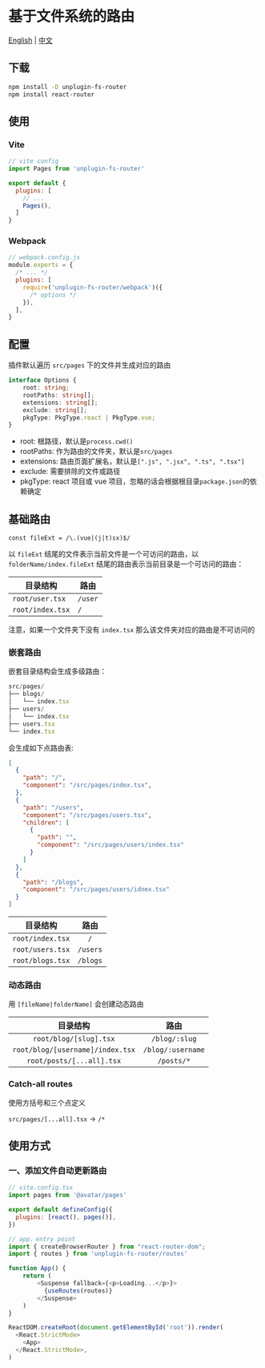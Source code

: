 # 基于文件系统的路由

[English](https://github.com/SuperZ3/unplugin-fs-router/README_EN.md) | [中文](https://github.com/SuperZ3/unplugin-fs-router/README.md)

## 下载

```bash
npm install -D unplugin-fs-router
npm install react-router
```

## 使用

### Vite

```js
// vite config
import Pages from 'unplugin-fs-router'

export default {
  plugins: [
    // ...
    Pages(),
  ]
}
```

### Webpack

```js
// webpack.config.js
module.exports = {
  /* ... */
  plugins: [
    require('unplugin-fs-router/webpack')({
      /* options */
    }),
  ],
}
```

## 配置

插件默认遍历 `src/pages` 下的文件并生成对应的路由

```ts
interface Options {
	root: string;
	rootPaths: string[];
	extensions: string[];
	exclude: string[];
	pkgType: PkgType.react | PkgType.vue;
}
```

- root: 根路径，默认是`process.cwd()`
- rootPaths: 作为路由的文件夹，默认是`src/pages`
- extensions: 路由页面扩展名，默认是`[".js", ".jsx", ".ts", ".tsx"]`
- exclude: 需要排除的文件或路径
- pkgType: react 项目或 vue 项目，忽略的话会根据根目录`package.json`的依赖确定

## 基础路由

`const fileExt = /\.(vue|(j|t)sx)$/`

以 `fileExt` 结尾的文件表示当前文件是一个可访问的路由，以 `folderName/index.fileExt` 结尾的路由表示当前目录是一个可访问的路由：

| 目录结构 | 路由 |
| --- | --- |
| `root/user.tsx` | `/user` |
| `root/index.tsx` | `/` |

注意，如果一个文件夹下没有 `index.tsx` 那么该文件夹对应的路由是不可访问的

### 嵌套路由

嵌套目录结构会生成多级路由：

```typescript
src/pages/
├── blogs/
│   └── index.tsx
├── users/
│   └── index.tsx
├── users.tsx
└── index.tsx
```

会生成如下点路由表: 

```json
[
  {
    "path": "/",
    "component": "/src/pages/index.tsx",
  },
  {
    "path": "/users",
    "component": "/src/pages/users.tsx",
    "children": [
      {
        "path": "",
        "component": "/src/pages/users/index.tsx"
      }
    ]
  },
  {
    "path": "/blogs",
    "component": "/src/pages/users/idnex.tsx"
  }
]
```

| 目录结构 | 路由 |
| :---: | :---: |
| `root/index.tsx` | `/` |
| `root/users.tsx` | `/users` |
| `root/blogs.tsx` | `/blogs` |

### 动态路由

用 `[fileName|folderName]` 会创建动态路由

| 目录结构 | 路由 |
| :---: | :---: |
| `root/blog/[slug].tsx` | `/blog/:slug` |
| `root/blog/[username]/index.tsx` | `/blog/:username` |
| `root/posts/[...all].tsx` | `/posts/*` |

### Catch-all routes

使用方括号和三个点定义

`src/pages/[...all].tsx` -> `/*`

## 使用方式

### 一、添加文件自动更新路由

```javascript
// vite.config.tsx
import pages from '@avatar/pages'

export default defineConfig({
  plugins: [react(), pages()],
})

// app，entry point
import { createBrowserRouter } from "react-router-dom";
import { routes } from 'unplugin-fs-router/routes'

function App() {
    return (
        <Suspense fallback={<p>Loading...</p>}>
          {useRoutes(routes)}
        </Suspense>
    )
}

ReactDOM.createRoot(document.getElementById('root')).render(
  <React.StrictMode>
    <App>
  </React.StrictMode>,
)
```